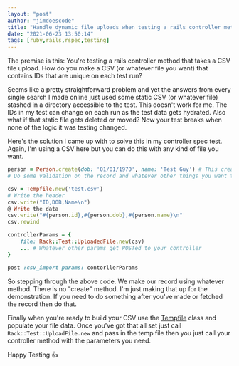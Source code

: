 ```yaml
---
layout: "post"
author: "jimdoescode"
title: "Handle dynamic file uploads when testing a rails controller method"
date: "2021-06-23 13:50:14"
tags: [ruby,rails,rspec,testing]
---
```


The premise is this: You're testing a rails controller method that takes a CSV file upload. How do you make a CSV (or whatever file you want) that contains IDs that are unique on each test run? 

Seems like a pretty straightforward problem and yet the answers from every single search I made online just used some static CSV (or whatever file) stashed in a directory accessible to the test. This doesn't work for me. The IDs in my test can change on each run as the test data gets hydrated. Also what if that static file gets deleted or moved? Now your test breaks when none of the logic it was testing changed.

Here's the solution I came up with to solve this in my controller spec test. Again, I'm using a CSV here but you can do this with any kind of file you want.

```ruby
person = Person.create(dob: '01/01/1970', name: 'Test Guy') # This creates a new record with some kind of ID value
# Do some validation on the record and whatever other things you want to do 

csv = Tempfile.new('test.csv')
# Write the header
csv.write("ID,DOB,Name\n")
@ Write the data 
csv.write("#{person.id},#{person.dob},#{person.name}\n"
csv.rewind

controllerParams = {
    file: Rack::Test::UploadedFile.new(csv)
    ... # Whatever other params get POSTed to your controller
}

post :csv_import params: contorllerParams
```

So stepping through the above code. We make our record using whatever method. There is no "create" method. I'm just making that up for the demonstration. If you need to do something after you've made or fetched the record then do that. 

Finally when you're ready to build your CSV use the [Tempfile](https://ruby-doc.org/stdlib-3.0.1/libdoc/tempfile/rdoc/Tempfile.html) class and populate your file data. Once you've got that all set just call `Rack::Test::UploadFile.new` and pass in the temp file then you just call your controller method with the parameters you need.

Happy Testing 👍 
